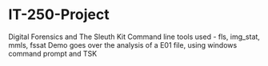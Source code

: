# IT-250-Project
Digital Forensics and The Sleuth Kit
Command line tools used - fls, img_stat, mmls, fssat
Demo goes over the analysis of a E01 file, using windows command prompt and TSK
